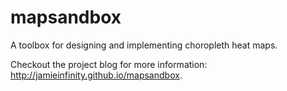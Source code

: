 mapsandbox
==========

A toolbox for designing and implementing choropleth heat maps. 

Checkout the project blog for more information: http://jamieinfinity.github.io/mapsandbox.
